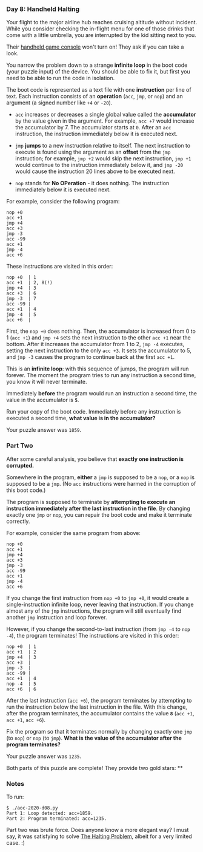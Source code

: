 ### Day 8: Handheld Halting

Your flight to the major airline hub reaches cruising altitude without
incident. While you consider checking the in-flight menu for one of
those drinks that come with a little umbrella, you are interrupted by
the kid sitting next to you.

Their [handheld game console](https://en.wikipedia.org/wiki/Handheld_game_console)
won't turn on! They ask if you can take a look.

You narrow the problem down to a strange **infinite loop** in the boot
code (your puzzle input) of the device. You should be able to fix it,
but first you need to be able to run the code in isolation.

The boot code is represented as a text file with one **instruction** per
line of text. Each instruction consists of an **operation** (`acc`, `jmp`, or
`nop`) and an argument (a signed number like `+4` or `-20`).

  - `acc` increases or decreases a single global value called the
  **accumulator** by the value given in the argument. For example, `acc
  +7` would increase the accumulator by 7. The accumulator starts at
  `0`. After an `acc` instruction, the instruction immediately below it
  is executed next.

  - `jmp` **jumps** to a new instruction relative to itself. The next
    instruction to execute is found using the argument as an **offset**
    from the `jmp` instruction; for example, `jmp +2` would skip the
    next instruction, `jmp +1` would continue to the instruction
    immediately below it, and `jmp -20` would cause the instruction 20
    lines above to be executed next.

  - `nop` stands for **No OPeration** - it does nothing. The instruction
    immediately below it is executed next.

For example, consider the following program:

    nop +0
    acc +1
    jmp +4
    acc +3
    jmp -3
    acc -99
    acc +1
    jmp -4
    acc +6

These instructions are visited in this order:

    nop +0  | 1
    acc +1  | 2, 8(!)
    jmp +4  | 3
    acc +3  | 6
    jmp -3  | 7
    acc -99 |
    acc +1  | 4
    jmp -4  | 5
    acc +6  |

First, the `nop +0` does nothing. Then, the accumulator is increased
from 0 to 1 (`acc +1`) and `jmp +4` sets the next instruction to the
other `acc +1` near the bottom. After it increases the accumulator from
1 to 2, `jmp -4` executes, setting the next instruction to the only `acc
+3`. It sets the accumulator to 5, and `jmp -3` causes the program to
continue back at the first `acc +1`.

This is an **infinite loop**: with this sequence of jumps, the program
will run forever. The moment the program tries to run any instruction a
second time, you know it will never terminate.

Immediately **before** the program would run an instruction a second time,
the value in the accumulator is **`5`**.

Run your copy of the boot code. Immediately before any instruction is
executed a second time, **what value is in the accumulator?**

Your puzzle answer was `1859`.


### Part Two

After some careful analysis, you believe that **exactly one instruction
is corrupted.**

Somewhere in the program, **either** a `jmp` is supposed to be a `nop`,
or a `nop` is supposed to be a `jmp`. (No `acc` instructions were harmed
in the corruption of this boot code.)

The program is supposed to terminate by **attempting to execute an
instruction immediately after the last instruction in the file**. By
changing exactly one `jmp` or `nop`, you can repair the boot code and
make it terminate correctly.

For example, consider the same program from above:

    nop +0
    acc +1
    jmp +4
    acc +3
    jmp -3
    acc -99
    acc +1
    jmp -4
    acc +6

If you change the first instruction from `nop +0` to `jmp +0`, it would
create a single-instruction infinite loop, never leaving that
instruction. If you change almost any of the `jmp` instructions, the
program will still eventually find another `jmp` instruction and loop
forever.

However, if you change the second-to-last instruction (from `jmp -4` to
`nop -4`), the program terminates! The instructions are visited in this
order:

    nop +0  | 1
    acc +1  | 2
    jmp +4  | 3
    acc +3  |
    jmp -3  |
    acc -99 |
    acc +1  | 4
    nop -4  | 5
    acc +6  | 6

After the last instruction (`acc +6`), the program terminates by
attempting to run the instruction below the last instruction in the
file. With this change, after the program terminates, the accumulator
contains the value **`8`** (`acc +1`, `acc +1`, `acc +6`).

Fix the program so that it terminates normally by changing exactly one
`jmp` (to `nop`) or `nop` (to `jmp`). **What is the value of the
accumulator after the program terminates?**

Your puzzle answer was `1235`.

Both parts of this puzzle are complete! They provide two gold stars: **


### Notes

To run:

    $ ./aoc-2020-d08.py
    Part 1: Loop detected: acc=1859.
    Part 2: Program terminated: acc=1235.

Part two was brute force.  Does anyone know a more elegant way?  I must
say, it was satisfying to solve [The Halting
Problem](https://en.wikipedia.org/wiki/Halting_problem), albeit for a
very limited case. :)
